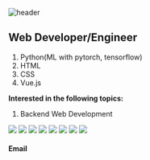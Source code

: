 ![header](https://capsule-render.vercel.app/api?type=waving&color=auto&height=300&section=header&text=Minseung-Kang&fontSize=70)

<div>
  <h2>
    Web Developer/Engineer
<!--     (<del><a href="[https://donowhy.github.io/]">More About Me</a></del>) -->
  </h2>
  <ol>
    <li>Python(ML with pytorch, tensorflow)</li>
    <li>HTML</li>
    <li>CSS</li>
    <li>Vue.js</li>
  
    
  </ol>
  <p><strong>Interested in the following topics:</strong></p>
  <ol>
    <li>Backend Web Development</li>
    </li>
    
  </ol>
  <div>
    <img src="https://img.shields.io/badge/JAVA-007396?style=for-the-badge&logo=java&logoColor=white">
    <img src="https://img.shields.io/badge/Spring-6DB33F?style=for-the-badge&logo=Spring&logoColor=white">
    <img src="https://img.shields.io/badge/python-E34F26?style=for-the-badge&logo=html5&logoColor=white">
    <img src="https://img.shields.io/badge/javascript-F7DF1E?style=for-the-badge&logo=javascript&logoColor=black">
    <img src="https://img.shields.io/badge/vue.js-4FC08D?style=for-the-badge&logo=vue.js&logoColor=white">
    <img src="https://img.shields.io/badge/html-E34F26?style=for-the-badge&logo=html5&logoColor=white">
    <img src="https://img.shields.io/badge/css-1572B6?style=for-the-badge&logo=css3&logoColor=white">
    <img src="https://img.shields.io/badge/bootstrap-7952B3?style=for-the-badge&logo=bootstrap&logoColor=white">
    
 
    
    
  </div>
   <h4>
    Email
<!--     (<del><a href="[https://k4minseung@gmail.com]">More About Me</a></del>) -->
  </h4>
  
</div>
